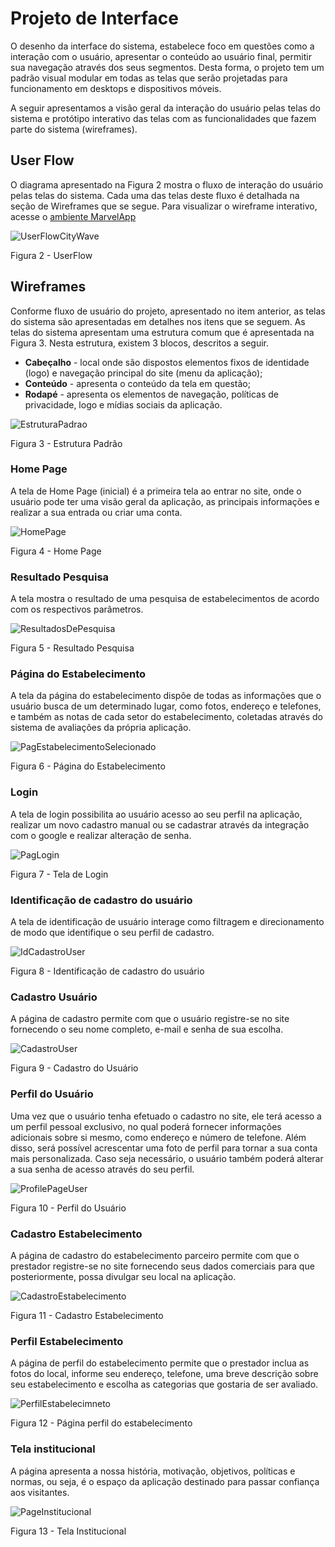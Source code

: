 
# Projeto de Interface

O desenho da interface do sistema, estabelece foco em questões como a interação com o usuário, apresentar o conteúdo ao usuário final, permitir sua navegação através dos seus segmentos. Desta forma, o projeto tem um padrão visual modular em todas as telas que serão projetadas para funcionamento em desktops e dispositivos móveis.

A seguir apresentamos a visão geral da interação do usuário pelas telas do sistema e protótipo interativo das telas com as funcionalidades que fazem parte do sistema (wireframes).

## User Flow

O diagrama apresentado na Figura 2 mostra o fluxo de interação do usuário pelas telas do sistema. Cada uma das telas deste fluxo é detalhada na seção de Wireframes que se segue. Para visualizar o wireframe interativo, acesse o [ambiente MarvelApp](https://marvelapp.com/prototype/6aed7hi)

![UserFlowCityWave](img/userflowcitywave.png)

Figura 2 - UserFlow

## Wireframes

Conforme fluxo de usuário do projeto, apresentado no item anterior, as telas do sistema são apresentadas em detalhes nos itens que se seguem. 
As telas do sistema apresentam uma estrutura comum que é apresentada na Figura 3. Nesta estrutura, existem 3 blocos, descritos a seguir.
- **Cabeçalho** - local onde são dispostos elementos fixos de identidade (logo) e navegação principal do site (menu da aplicação);
- **Conteúdo** - apresenta o conteúdo da tela em questão;
- **Rodapé** - apresenta os elementos de navegação, políticas de privacidade, logo e mídias sociais da aplicação.

![EstruturaPadrao](img/estrutura.png)

Figura 3 - Estrutura Padrão

### Home Page

A tela de Home Page (inicial) é a primeira tela ao entrar no site, onde o usuário pode ter uma visão geral da aplicação, as principais informações e realizar a sua entrada ou criar uma conta.

![HomePage](https://user-images.githubusercontent.com/127361540/233861254-1756227e-f614-4b7c-a69d-d9da81d82c50.png)

Figura 4 - Home Page

### Resultado Pesquisa 

A tela mostra o resultado de uma pesquisa de estabelecimentos de acordo com os respectivos parâmetros.


![ResultadosDePesquisa](https://user-images.githubusercontent.com/127361540/233861295-811aefd2-7431-466b-82b8-212b6606dde0.png)

Figura 5 - Resultado Pesquisa

### Página do Estabelecimento 

A tela da página do estabelecimento dispõe de todas as informações que o usuário busca de um determinado lugar, como fotos, endereço e telefones, e também as notas de cada setor do estabelecimento, coletadas através do sistema de avaliações da própria aplicação.

![PagEstabelecimentoSelecionado](https://user-images.githubusercontent.com/127361540/233861354-001339f6-e4df-4745-9d9d-776ee9b72a0d.png)

Figura 6 - Página do Estabelecimento

### Login

A tela de login possibilita ao usuário acesso ao seu perfil na aplicação, realizar um novo cadastro manual ou se cadastrar através da integração com o google e realizar alteração de senha.

![PagLogin](https://user-images.githubusercontent.com/127361540/233861432-dbf944ec-74bc-4bba-bbae-d08a1bfb5a37.png)

Figura 7 - Tela de Login

### Identificação de cadastro do usuário

A tela de identificação de usuário interage como filtragem e direcionamento de modo que identifique o seu perfil de cadastro.

![IdCadastroUser](https://user-images.githubusercontent.com/127361540/233861492-477f6813-6186-4ba7-b35d-eec2997a25b4.png)

Figura 8 - Identificação de cadastro do usuário

### Cadastro Usuário

A página de cadastro permite com que o usuário registre-se no site fornecendo o seu nome completo, e-mail e senha de sua escolha.

![CadastroUser](https://user-images.githubusercontent.com/127361540/233861581-35134234-1e18-4b70-a34c-c8095afca00a.png)

Figura 9 - Cadastro do Usuário

### Perfil do Usuário

Uma vez que o usuário tenha efetuado o cadastro no site, ele terá acesso a um perfil pessoal exclusivo, no qual poderá fornecer informações adicionais sobre si mesmo, como endereço e número de telefone. Além disso, será possível acrescentar uma foto de perfil para tornar a sua conta mais personalizada. Caso seja necessário, o usuário também poderá alterar a sua senha de acesso através do seu perfil.

![ProfilePageUser](https://user-images.githubusercontent.com/127361540/233861616-77269641-cf1b-478b-99a4-d4b9a7181bd9.png)

Figura 10 - Perfil do Usuário

### Cadastro Estabelecimento

A página de cadastro do estabelecimento parceiro permite com que o prestador registre-se no site fornecendo seus dados comerciais para que posteriormente, possa divulgar seu local na aplicação.

![CadastroEstabelecimento](img/cadastro_estabelecimento_vs3.png)

Figura 11 - Cadastro Estabelecimento

### Perfil Estabelecimento

A página de perfil do estabelecimento permite que o prestador inclua as fotos do local, informe seu endereço, telefone, uma breve descrição sobre seu estabelecimento e escolha as categorias que gostaria de ser avaliado.

![PerfilEstabelecimneto](img/perfil_estabelecimento_vs2.png)

Figura 12 - Página perfil do estabelecimento

### Tela institucional

A página apresenta a nossa história, motivação, objetivos, políticas e normas, ou seja, é o espaço da aplicação destinado para passar confiança aos visitantes.

![PageInstitucional](https://user-images.githubusercontent.com/127361540/233861956-4dacbe5c-19b4-4337-a460-cd0b23fa95ec.png)

Figura 13 - Tela Institucional
